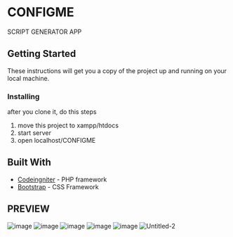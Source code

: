 # CONFIGME

SCRIPT GENERATOR APP

## Getting Started

These instructions will get you a copy of the project up and running on your local machine.


### Installing

after you clone it, do this steps

1. move this project to xampp/htdocs
2. start server
3. open localhost/CONFIGME

## Built With

* [Codeingniter](https://codeigniter.com/) - PHP framework
* [Bootstrap](https://getbootstrap.com/docs/4.0/getting-started/introduction/) - CSS Framework

## PREVIEW
![image](https://user-images.githubusercontent.com/25057235/80936013-84a4fe00-8df9-11ea-8f7a-13f0b8838af1.png)
![image](https://user-images.githubusercontent.com/25057235/80936034-94244700-8df9-11ea-823b-e91d1782e1b1.png)
![image](https://user-images.githubusercontent.com/25057235/80936060-b1591580-8df9-11ea-99e7-9da30b61bd8b.png)
![image](https://user-images.githubusercontent.com/25057235/80936113-e6656800-8df9-11ea-9248-e5d9455651dc.png)
![image](https://user-images.githubusercontent.com/25057235/80936142-01d07300-8dfa-11ea-9c0a-05115eac5f41.png)
![Untitled-2](https://user-images.githubusercontent.com/25057235/80936368-195c2b80-8dfb-11ea-9959-ad7919bef37d.png)

